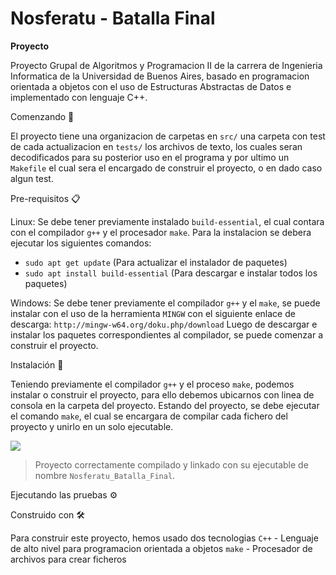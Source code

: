 # Nosferatu - Batalla Final

**Proyecto**

Proyecto Grupal de Algoritmos y Programacion II de la carrera de Ingenieria Informatica de la Universidad de Buenos Aires, 
basado en programacion orientada a objetos con el uso de Estructuras Abstractas de Datos e implementado con lenguaje C++.

Comenzando 🚀

El proyecto tiene una organizacion de carpetas en `src/` una carpeta con test de cada actualizacion en `tests/` los archivos de
texto, los cuales seran decodificados para su posterior uso en el programa y por ultimo un `Makefile` el cual sera el encargado
de construir el proyecto, o en dado caso algun test.

Pre-requisitos 📋

Linux: Se debe tener previamente instalado `build-essential`, el cual contara con el compilador `g++` y el procesador `make`.
Para la instalacion se debera ejecutar los siguientes comandos:
  - `sudo apt get update`               (Para actualizar el instalador de paquetes)
  - `sudo apt install build-essential`  (Para descargar e instalar todos los paquetes)
 

Windows: Se debe tener previamente el compilador `g++` y el `make`, se puede instalar con el uso de la herramienta `MINGW`
con el siguiente enlace de descarga: `http://mingw-w64.org/doku.php/download`
Luego de descargar e instalar los paquetes correspondientes al compilador, se puede comenzar a construir el proyecto.

Instalación 🔧

Teniendo previamente el compilador `g++` y el proceso `make`, podemos instalar o construir el proyecto, para ello debemos ubicarnos con linea de consola en la carpeta del proyecto.
Estando del proyecto, se debe ejecutar el comando `make`, el cual se encargara de compilar cada fichero del proyecto y unirlo en un
solo ejecutable.

![](https://i.ibb.co/k9Mbb7X/compilacion.jpg)
> Proyecto correctamente compilado y linkado con su ejecutable de nombre `Nosferatu_Batalla_Final`.



Ejecutando las pruebas ⚙️


Construido con 🛠️

Para construir este proyecto, hemos usado dos tecnologias
    `C++`  -  Lenguaje de alto nivel para programacion orientada a objetos
    `make` -  Procesador de archivos para crear ficheros


